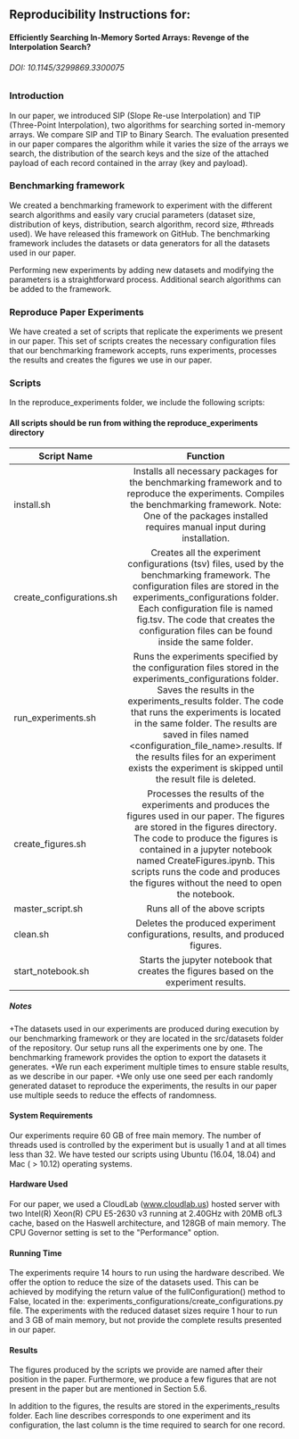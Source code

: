 ## Reproducibility Instructions for:
####  Efficiently Searching In-Memory Sorted Arrays: Revenge of the Interpolation Search?

###### DOI: 10.1145/3299869.3300075

### Introduction

In our paper, we introduced SIP (Slope Re-use Interpolation) and TIP (Three-Point Interpolation), two algorithms for searching sorted in-memory arrays. We compare SIP and TIP to Binary Search. The evaluation presented in our paper compares the algorithm while it varies the size of the arrays we search, the distribution of the search keys and the size of the attached payload of each record contained in the array (key and payload).

### Benchmarking framework

We created a benchmarking framework to experiment with the different search algorithms and easily vary crucial parameters (dataset size, distribution of keys, distribution, search algorithm, record size, #threads used). We have released this framework on GitHub. The benchmarking framework includes the datasets or data generators for all the datasets used in our paper.

Performing new experiments by adding new datasets and modifying the parameters is a straightforward process. Additional search algorithms can be added to the framework.

### Reproduce Paper Experiments

We have created a set of scripts that replicate the experiments we present in our paper. This set of scripts creates the necessary configuration files that our benchmarking framework accepts, runs experiments, processes the results and creates the figures we use in our paper.

### Scripts

In the reproduce_experiments folder, we include the following scripts:

#### All scripts should be run from withing the reproduce_experiments directory

| Script Name   | Function       |
| ------------- |:-------------: |
|  install.sh   |  Installs all necessary packages for the benchmarking framework and to reproduce the experiments. Compiles the benchmarking framework. Note: One of the packages installed requires manual input during installation.
| create_configurations.sh | Creates all the experiment configurations (tsv) files, used by the benchmarking framework. The configuration files are stored in the experiments_configurations folder. Each configuration file is named fig<id>.tsv. The code that creates the configuration files can be found inside the same folder.|
| run_experiments.sh | Runs the experiments specified by the configuration files stored in the experiments_configurations folder. Saves the results in the experiments_results folder. The code that runs the experiments is located in the same folder. The results are saved in files named <configuration_file_name>.results. If the results files for an experiment exists the experiment is skipped until the result file is deleted. |
| create_figures.sh | Processes the results of the experiments and produces the figures used in our paper. The figures are stored in the figures directory. The code to produce the figures is contained in a jupyter notebook named CreateFigures.ipynb. This scripts runs the code and produces the figures without the need to open the notebook. |
| master_script.sh | Runs all of the above scripts |
| clean.sh | Deletes the produced experiment configurations, results, and produced figures. |
| start_notebook.sh | Starts the jupyter notebook that creates the figures based on the experiment results. | 

##### Notes
+The datasets used in our experiments are produced during execution by our benchmarking framework or they are located in the src/datasets folder of the repository. Our setup runs all the experiments one by one. The benchmarking framework provides the option to export the datasets it generates.
+We run each experiment multiple times to ensure stable results, as we describe in our paper. 
+We only use one seed per each randomly generated dataset to reproduce the experiments, the results in our paper use multiple seeds to reduce the effects of randomness. 



#### System Requirements
Our experiments require 60 GB of free main memory. The number of threads used is controlled by the experiment but is usually 1 and at all times less than 32. We have tested our scripts using Ubuntu (16.04, 18.04) and Mac ( > 10.12) operating systems. 

#### Hardware Used
For our paper, we used a CloudLab (www.cloudlab.us) hosted server with two Intel(R) Xeon(R) CPU E5-2630 v3 running at 2.40GHz with 20MB ofL3 cache, based on the Haswell architecture, and 128GB of main memory. The CPU Governor setting is set to the "Performance" option. 

#### Running Time
The experiments require 14 hours to run using the hardware described. We offer the option to reduce the size of the datasets used. This can be achieved by modifying the return value of the fullConfiguration() method to False, located in the:
experiments_configurations/create_configurations.py file.
The experiments with the reduced dataset sizes require 1 hour to run and 3 GB of main memory, but not provide the complete results presented in our paper.
#### Results
The figures produced by the scripts we provide are named after their position in the paper. Furthermore, we produce a few figures that are not present in the paper but are mentioned in Section 5.6.

In addition to the figures, the results are stored in the experiments_results folder. Each line describes corresponds to one experiment and its configuration, the last column is the time required to search for one record.